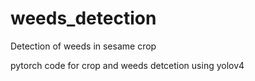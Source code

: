 # weeds_detection
Detection of weeds in  sesame crop

pytorch code for crop and weeds detcetion using yolov4
